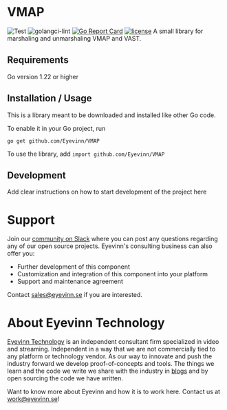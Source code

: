 # VMAP
![Test](https://github.com/Eyevinn/VMAP/workflows/Go/badge.svg)
![golangci-lint](https://github.com/Eyevinn/VMAP/workflows/golangci-lint/badge.svg?branch=main)
[![Go Report Card](https://goreportcard.com/badge/github.com/Eyevinn/VMAP)](https://goreportcard.com/report/github.com/Eyevinn/VMAP)
[![license](https://img.shields.io/github/license/Eyevinn/VMAP.svg)](https://github.com/Eyevinn/VMAP/blob/main/LICENSE)
A small library for marshaling and unmarshaling VMAP and VAST.


## Requirements
Go version 1.22 or higher

## Installation / Usage

This is a library meant to be downloaded and installed like other Go code. 

To enable it in your Go project, run 

```go get github.com/Eyevinn/VMAP```

To use the library, add 
```import github.com/Eyevinn/VMAP```

## Development

Add clear instructions on how to start development of the project here



# Support

Join our [community on Slack](http://slack.streamingtech.se) where you can post any questions regarding any of our open source projects. Eyevinn's consulting business can also offer you:

- Further development of this component
- Customization and integration of this component into your platform
- Support and maintenance agreement

Contact [sales@eyevinn.se](mailto:sales@eyevinn.se) if you are interested.

# About Eyevinn Technology

[Eyevinn Technology](https://www.eyevinntechnology.se) is an independent consultant firm specialized in video and streaming. Independent in a way that we are not commercially tied to any platform or technology vendor. As our way to innovate and push the industry forward we develop proof-of-concepts and tools. The things we learn and the code we write we share with the industry in [blogs](https://dev.to/video) and by open sourcing the code we have written.

Want to know more about Eyevinn and how it is to work here. Contact us at work@eyevinn.se!

